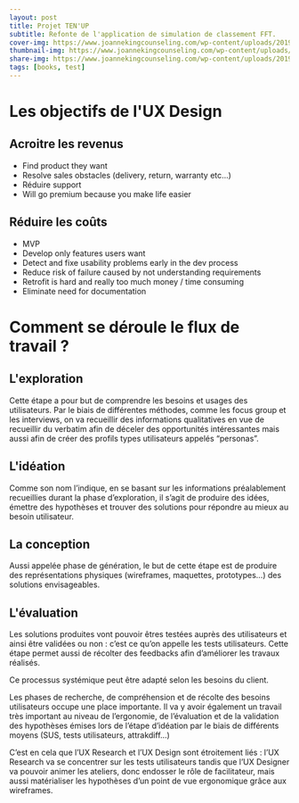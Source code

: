 ```yaml
---
layout: post
title: Projet TEN'UP
subtitle: Refonte de l'application de simulation de classement FFT.
cover-img: https://www.joannekingcounseling.com/wp-content/uploads/2019/01/145819.jpg
thumbnail-img: https://www.joannekingcounseling.com/wp-content/uploads/2019/01/145819.jpg
share-img: https://www.joannekingcounseling.com/wp-content/uploads/2019/01/145819.jpg
tags: [books, test]
---
```


# Les objectifs de l'UX Design

## Acroitre les revenus
* Find product they want
* Resolve sales obstacles (delivery, return, warranty etc…)
* Réduire support
* Will go premium because you make life easier

## Réduire les coûts
  * MVP
  * Develop only features users want
  * Detect and fixe usability problems early in the dev process
  * Reduce risk of failure caused by not understanding requirements
  * Retrofit is hard and really too much money / time consuming
  * Eliminate need for documentation

# Comment se déroule le flux de travail ?

## **L'exploration**
Cette étape a pour but de comprendre les besoins et usages des utilisateurs. Par le biais de différentes méthodes, comme les focus group et les interviews, on va recueillir des informations qualitatives en vue de recueillir du verbatim afin de déceler des opportunités intéressantes mais aussi afin de créer des profils types utilisateurs appelés “personas”.


## **L'idéation**
Comme son nom l’indique, en se basant sur les informations préalablement recueillies durant la phase d’exploration, il s’agit de produire des idées, émettre des hypothèses et trouver des solutions pour répondre au mieux au besoin utilisateur.

## **La conception**
Aussi appelée phase de génération, le but de cette étape est de produire des représentations physiques (wireframes, maquettes, prototypes…) des solutions envisageables.


## **L'évaluation**
Les solutions produites vont pouvoir êtres testées auprès des utilisateurs et ainsi être validées ou non : c’est ce qu’on appelle les tests utilisateurs. Cette étape permet aussi de récolter des feedbacks afin d’améliorer les travaux réalisés.

Ce processus systémique peut être adapté selon les besoins du client.

Les phases de recherche, de compréhension et de récolte des besoins utilisateurs occupe une place importante. Il va y avoir également un travail très important au niveau de l’ergonomie, de l’évaluation et de la validation des hypothèses émises lors de l’étape d’idéation par le biais de différents moyens (SUS, tests utilisateurs, attrakdiff…)

C’est en cela que l’UX Research et l’UX Design sont étroitement liés : l’UX Research va se concentrer sur les tests utilisateurs tandis que l’UX Designer va pouvoir animer les ateliers, donc endosser le rôle de facilitateur, mais aussi matérialiser les hypothèses d’un point de vue ergonomique grâce aux wireframes.